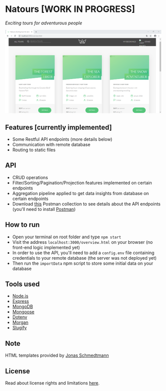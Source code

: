 # Natours [WORK IN PROGRESS]

_Exciting tours for adventurous people_

![overview](./screenshots/overview.png)

## Features [currently implemented]

-   Some Restful API endpoints (more details below)
-   Communication with remote database
-   Routing to static files

## API

-   CRUD operations
-   Filter/Sorting/Pagination/Projection features implemented on certain endpoints
-   Aggregation pipeline applied to get data insights from database on certain endpoints
-   Download [this](api-docs/Natours.postman_collection.json) Postman collection to see details about the API endpoints (you'll need to install [Postman](https://www.postman.com/))

## How to run

-   Open your terminal on root folder and type `npm start`
-   Visit the address `localhost:3000/overview.html` on your browser (no front-end logic implemented yet)
-   In order to use the API, you'll need to add a `config.env` file containing credentials to your remote database (the server was not deployed yet)
-   Then run the `importData` npm script to store some initial data on your database


## Tools used

-   [Node.js](https://nodejs.org/)
-   [Express](http://expressjs.com/)
-   [MongoDB](https://www.mongodb.com/)
-   [Mongoose](https://mongoosejs.com/)
-   [Dotenv](https://github.com/motdotla/dotenv)
-   [Morgan](https://github.com/expressjs/morgan)
-   [Slugify](https://github.com/simov/slugify)

## Note

HTML templates provided by [Jonas Schmedtmann](https://twitter.com/jonasschmedtman)

## License

Read about license rights and limitations [here](LICENSE).
